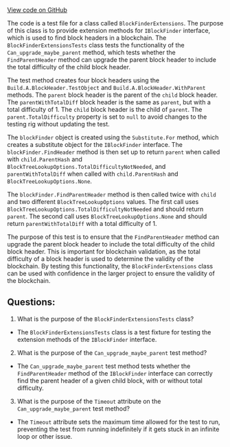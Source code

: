 [View code on GitHub](https://github.com/NethermindEth/nethermind/src/Nethermind/Nethermind.Blockchain.Test/BlockFinderExtensionsTests.cs)

The code is a test file for a class called `BlockFinderExtensions`. The purpose of this class is to provide extension methods for `IBlockFinder` interface, which is used to find block headers in a blockchain. The `BlockFinderExtensionsTests` class tests the functionality of the `Can_upgrade_maybe_parent` method, which tests whether the `FindParentHeader` method can upgrade the parent block header to include the total difficulty of the child block header.

The test method creates four block headers using the `Build.A.BlockHeader.TestObject` and `Build.A.BlockHeader.WithParent` methods. The `parent` block header is the parent of the `child` block header. The `parentWithTotalDiff` block header is the same as `parent`, but with a total difficulty of 1. The `child` block header is the child of `parent`. The `parent.TotalDifficulty` property is set to `null` to avoid changes to the testing rig without updating the test.

The `blockFinder` object is created using the `Substitute.For` method, which creates a substitute object for the `IBlockFinder` interface. The `blockFinder.FindHeader` method is then set up to return `parent` when called with `child.ParentHash` and `BlockTreeLookupOptions.TotalDifficultyNotNeeded`, and `parentWithTotalDiff` when called with `child.ParentHash` and `BlockTreeLookupOptions.None`.

The `blockFinder.FindParentHeader` method is then called twice with `child` and two different `BlockTreeLookupOptions` values. The first call uses `BlockTreeLookupOptions.TotalDifficultyNotNeeded` and should return `parent`. The second call uses `BlockTreeLookupOptions.None` and should return `parentWithTotalDiff` with a total difficulty of 1.

The purpose of this test is to ensure that the `FindParentHeader` method can upgrade the parent block header to include the total difficulty of the child block header. This is important for blockchain validation, as the total difficulty of a block header is used to determine the validity of the blockchain. By testing this functionality, the `BlockFinderExtensions` class can be used with confidence in the larger project to ensure the validity of the blockchain.
## Questions: 
 1. What is the purpose of the `BlockFinderExtensionsTests` class?
- The `BlockFinderExtensionsTests` class is a test fixture for testing the extension methods of the `IBlockFinder` interface.

2. What is the purpose of the `Can_upgrade_maybe_parent` test method?
- The `Can_upgrade_maybe_parent` test method tests whether the `FindParentHeader` method of the `IBlockFinder` interface can correctly find the parent header of a given child block, with or without total difficulty.

3. What is the purpose of the `Timeout` attribute on the `Can_upgrade_maybe_parent` test method?
- The `Timeout` attribute sets the maximum time allowed for the test to run, preventing the test from running indefinitely if it gets stuck in an infinite loop or other issue.